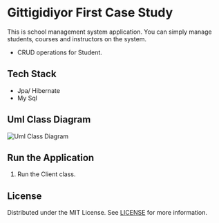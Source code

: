 # Gittigidiyor First Case Study
This is school management system application. You can simply manage students, courses and instructors on the system.

- CRUD operations for Student.

## Tech Stack
- Jpa/ Hibernate
- My Sql

## Uml Class Diagram
![Uml Class Diagram](http://www.plantuml.com/plantuml/png/ZL5DImCn4BtlhmWzQM6BNakHIgqVK4LQqNEQ3DrWFifa8YpgVtSsMzjLL-XfPjwyp9itcKQIICdPOcPbZ695IOEdzq88uQM3CIDe_AQfrmQfqf8ON0GbxHMd3IwrHeYnIzs0ru1ZSPFZKxtDH1KIHc3YmaIQp79rKNmME-qMw9LMGV-i4RIXbGh8iF7468T8c1G5rhtRvqqdjgQ-XNSUEye7UgzwZy5j5Jmy9BS6xCBz3hdn5emMV3ELh2HOIIknFZazRF1ieY4UieG84bK5xIOkUAfi_HBmbPktpRoztuehMo_pV-YGrXQE4Ne4TDAp_L-UOsOUDsdka-jyRNv_FR-_NCoRB4TcxSui1cUZqN0WoZA8mNbEsxiKXmsuqH26_nCc7sNPSwG_b1vxnPGtJSv-0G00)

## Run the Application
1. Run the Client class.

## License
Distributed under the MIT License. See [LICENSE](https://github.com/betul-sahin/gittigidiyor-java-spring-framework-bootcamp-case-studies/blob/main/first-homework-betul-sahin/LICENSE) for more information.


